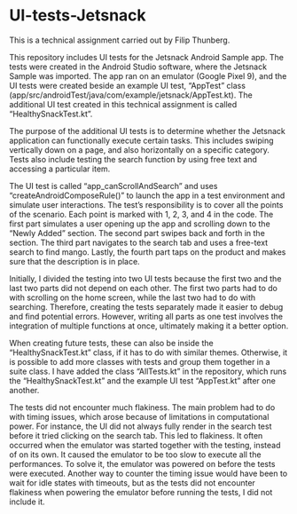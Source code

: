 # UI-tests-Jetsnack

This is a technical assignment carried out by Filip Thunberg.

This repository includes UI tests for the Jetsnack Android Sample app. The tests were created in the Android Studio software, where the Jetsnack Sample was imported. The app ran on an emulator (Google Pixel 9), and the UI tests were created beside an example UI test, “AppTest” class (app/src/androidTest/java/com/example/jetsnack/AppTest.kt). The additional UI test created in this technical assignment is called “HealthySnackTest.kt”.

The purpose of the additional UI tests is to determine whether the Jetsnack application can functionally execute certain tasks. This includes swiping vertically down on a page, and also horizontally on a specific category. Tests also include testing the search function by using free text and accessing a particular item.

The UI test is called “app_canScrollAndSearch” and uses “createAndroidComposeRule<MainActivity>()” to launch the app in a test environment and simulate user interactions. The test’s responsibility is to cover all the points of the scenario. Each point is marked with 1, 2, 3, and 4 in the code. The first part simulates a user opening up the app and scrolling down to the “Newly Added” section. The second part swipes back and forth in the section. The third part navigates to the search tab and uses a free-text search to find mango. Lastly, the fourth part taps on the product and makes sure that the description is in place.

Initially, I divided the testing into two UI tests because the first two and the last two parts did not depend on each other. The first two parts had to do with scrolling on the home screen, while the last two had to do with searching. Therefore, creating the tests separately made it easier to debug and find potential errors. However, writing all parts as one test involves the integration of multiple functions at once, ultimately making it a better option.

When creating future tests, these can also be inside the “HealthySnackTest.kt” class, if it has to do with similar themes. Otherwise, it is possible to add more classes with tests and group them together in a suite class. I have added the class “AllTests.kt” in the repository, which runs the “HealthySnackTest.kt” and the example UI test “AppTest.kt” after one another.

The tests did not encounter much flakiness. The main problem had to do with timing issues, which arose because of limitations in computational power. For instance, the UI did not always fully render in the search test before it tried clicking on the search tab. This led to flakiness. It often occurred when the emulator was started together with the testing, instead of on its own. It caused the emulator to be too slow to execute all the performances. To solve it, the emulator was powered on before the tests were executed. Another way to counter the timing issue would have been to wait for idle states with timeouts, but as the tests did not encounter flakiness when powering the emulator before running the tests, I did not include it.
